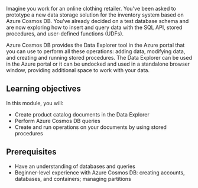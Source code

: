 Imagine you work for an online clothing retailer. You've been asked to prototype a new data storage solution for the inventory system based on Azure Cosmos DB. You've already decided on a test database schema and are now exploring how to insert and query data with the SQL API, stored procedures, and user-defined functions (UDFs).

Azure Cosmos DB provides the Data Explorer tool in the Azure portal that you can use to perform all these operations: adding data, modifying data, and creating and running stored procedures. The Data Explorer can be used in the Azure portal or it can be undocked and used in a standalone browser window, providing additional space to work with your data.

## Learning objectives

In this module, you will:

- Create product catalog documents in the Data Explorer
- Perform Azure Cosmos DB queries
- Create and run operations on your documents by using stored procedures

## Prerequisites

- Have an understanding of databases and queries
- Beginner-level experience with Azure Cosmos DB: creating accounts, databases, and containers; managing partitions
